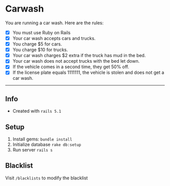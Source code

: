 Carwash
====

You are running a car wash. Here are the rules:

- [x] You must use Ruby on Rails
- [x] Your car wash accepts cars and trucks.
- [x] You charge $5 for cars.
- [x] You charge $10 for trucks.
- [x] Your car wash charges $2 extra if the truck has mud in the bed.
- [x] Your car wash does not accept trucks with the bed let down.
- [x] If the vehicle comes in a second time, they get 50% off.
- [x] If the license plate equals 1111111, the vehicle is stolen and does not get a car wash.

----------

Info
---------
* Created with `rails 5.1`

Setup
---------
1. Install gems: `bundle install`
2. Initialize database `rake db:setup`
3. Run server `rails s`

Blacklist
---------
Visit `/blacklists` to modify the blacklist
